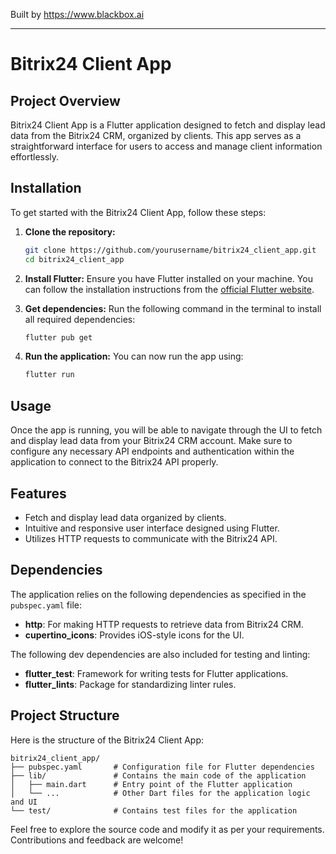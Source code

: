 
Built by https://www.blackbox.ai

---

# Bitrix24 Client App

## Project Overview

Bitrix24 Client App is a Flutter application designed to fetch and display lead data from the Bitrix24 CRM, organized by clients. This app serves as a straightforward interface for users to access and manage client information effortlessly.

## Installation

To get started with the Bitrix24 Client App, follow these steps:

1. **Clone the repository:**
   ```bash
   git clone https://github.com/yourusername/bitrix24_client_app.git
   cd bitrix24_client_app
   ```

2. **Install Flutter:**
   Ensure you have Flutter installed on your machine. You can follow the installation instructions from the [official Flutter website](https://flutter.dev/docs/get-started/install).

3. **Get dependencies:**
   Run the following command in the terminal to install all required dependencies:
   ```bash
   flutter pub get
   ```

4. **Run the application:**
   You can now run the app using:
   ```bash
   flutter run
   ```

## Usage

Once the app is running, you will be able to navigate through the UI to fetch and display lead data from your Bitrix24 CRM account. Make sure to configure any necessary API endpoints and authentication within the application to connect to the Bitrix24 API properly.

## Features

- Fetch and display lead data organized by clients.
- Intuitive and responsive user interface designed using Flutter.
- Utilizes HTTP requests to communicate with the Bitrix24 API.

## Dependencies

The application relies on the following dependencies as specified in the `pubspec.yaml` file:

- **http**: For making HTTP requests to retrieve data from Bitrix24 CRM.
- **cupertino_icons**: Provides iOS-style icons for the UI.
  
The following dev dependencies are also included for testing and linting:

- **flutter_test**: Framework for writing tests for Flutter applications.
- **flutter_lints**: Package for standardizing linter rules.

## Project Structure

Here is the structure of the Bitrix24 Client App:

```
bitrix24_client_app/
├── pubspec.yaml       # Configuration file for Flutter dependencies
├── lib/               # Contains the main code of the application
│   ├── main.dart      # Entry point of the Flutter application
│   └── ...            # Other Dart files for the application logic and UI
└── test/              # Contains test files for the application
```

Feel free to explore the source code and modify it as per your requirements. Contributions and feedback are welcome!